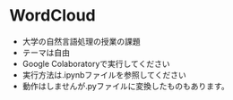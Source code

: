 # WordCloud
- 大学の自然言語処理の授業の課題
- テーマは自由
- Google Colaboratoryで実行してください
- 実行方法は.ipynbファイルを参照してください
- 動作はしませんが.pyファイルに変換したものもあります。
